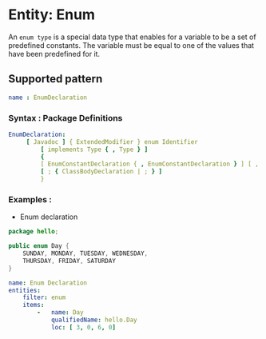 # Entity: Enum
An `enum type` is a special data type that enables for a variable to be a set of predefined constants. The variable must be equal to one of the values that have been predefined for it. 
## Supported pattern
```yaml
name : EnumDeclaration
```
### Syntax : Package Definitions
```yaml
EnumDeclaration:
     [ Javadoc ] { ExtendedModifier } enum Identifier
         [ implements Type { , Type } ]
         {
         [ EnumConstantDeclaration { , EnumConstantDeclaration } ] [ , ]
         [ ; { ClassBodyDeclaration | ; } ]
         }
```
### Examples : 
- Enum declaration
```java
package hello;

public enum Day {
    SUNDAY, MONDAY, TUESDAY, WEDNESDAY,
    THURSDAY, FRIDAY, SATURDAY 
}
```
```yaml
name: Enum Declaration
entities:
    filter: enum
    items:
        -   name: Day
            qualifiedName: hello.Day
            loc: [ 3, 0, 6, 0]
```
